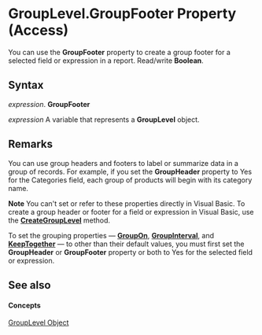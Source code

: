 
# GroupLevel.GroupFooter Property (Access)

You can use the  **GroupFooter** property to create a group footer for a selected field or expression in a report. Read/write **Boolean**.


## Syntax

 _expression_. **GroupFooter**

 _expression_ A variable that represents a **GroupLevel** object.


## Remarks

You can use group headers and footers to label or summarize data in a group of records. For example, if you set the  **GroupHeader** property to Yes for the Categories field, each group of products will begin with its category name.


 **Note**  You can't set or refer to these properties directly in Visual Basic. To create a group header or footer for a field or expression in Visual Basic, use the  **[CreateGroupLevel](880c1e36-b7b5-7ea4-a2ca-d7c3f0a5a7be.md)** method.

To set the grouping properties —  **[GroupOn](7fb9551f-5742-39a2-1cf3-7b3975ae517a.md)**, **[GroupInterval](98ba66b9-658e-9fa6-155b-3b4f1a7c3f01.md)**, and **[KeepTogether](65bc99df-7b0f-ec66-5add-0943ef0cd1f3.md)** — to other than their default values, you must first set the **GroupHeader** or **GroupFooter** property or both to Yes for the selected field or expression.


## See also


#### Concepts


[GroupLevel Object](fdc4f24e-98aa-27bd-7a9d-271d48912dfa.md)
